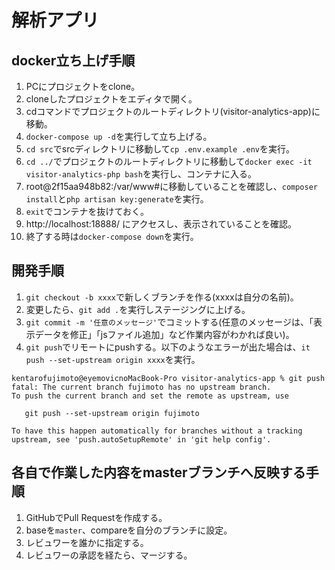 # 解析アプリ
## docker立ち上げ手順
1. PCにプロジェクトをclone。
2. cloneしたプロジェクトをエディタで開く。
3. cdコマンドでプロジェクトのルートディレクトリ(visitor-analytics-app)に移動。
4. `docker-compose up -d`を実行して立ち上げる。
5. `cd src`でsrcディレクトリに移動して`cp .env.example .env`を実行。
6. `cd ../`でプロジェクトのルートディレクトリに移動して`docker exec -it visitor-analytics-php bash`を実行し、コンテナに入る。
7. root@2f15aa948b82:/var/www#に移動していることを確認し、`composer install`と`php artisan key:generate`を実行。
8. `exit`でコンテナを抜けておく。
9. http://localhost:18888/ にアクセスし、表示されていることを確認。
10. 終了する時は`docker-compose down`を実行。

## 開発手順
1. `git checkout -b xxxx`で新しくブランチを作る(xxxxは自分の名前)。
2. 変更したら、`git add .`を実行しステージングに上げる。
3. `git commit -m '任意のメッセージ'`でコミットする(任意のメッセージは、「表示データを修正」「jsファイル追加」など作業内容がわかれば良い)。
4. `git push`でリモートにpushする。以下のようなエラーが出た場合は、`it push --set-upstream origin xxxx`を実行。
```
kentarofujimoto@eyemovicnoMacBook-Pro visitor-analytics-app % git push
fatal: The current branch fujimoto has no upstream branch.
To push the current branch and set the remote as upstream, use

   git push --set-upstream origin fujimoto

To have this happen automatically for branches without a tracking
upstream, see 'push.autoSetupRemote' in 'git help config'.
```

## 各自で作業した内容をmasterブランチへ反映する手順
1. GitHubでPull Requestを作成する。
2. baseを`master`、compareを自分のブランチに設定。
3. レビュワーを誰かに指定する。
4. レビュワーの承認を経たら、マージする。
